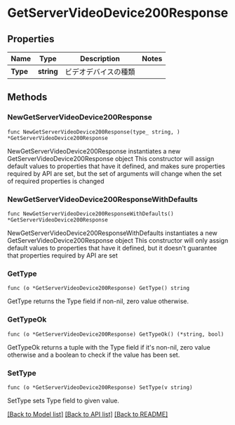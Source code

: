 # GetServerVideoDevice200Response

## Properties

Name | Type | Description | Notes
------------ | ------------- | ------------- | -------------
**Type** | **string** | ビデオデバイスの種類 | 

## Methods

### NewGetServerVideoDevice200Response

`func NewGetServerVideoDevice200Response(type_ string, ) *GetServerVideoDevice200Response`

NewGetServerVideoDevice200Response instantiates a new GetServerVideoDevice200Response object
This constructor will assign default values to properties that have it defined,
and makes sure properties required by API are set, but the set of arguments
will change when the set of required properties is changed

### NewGetServerVideoDevice200ResponseWithDefaults

`func NewGetServerVideoDevice200ResponseWithDefaults() *GetServerVideoDevice200Response`

NewGetServerVideoDevice200ResponseWithDefaults instantiates a new GetServerVideoDevice200Response object
This constructor will only assign default values to properties that have it defined,
but it doesn't guarantee that properties required by API are set

### GetType

`func (o *GetServerVideoDevice200Response) GetType() string`

GetType returns the Type field if non-nil, zero value otherwise.

### GetTypeOk

`func (o *GetServerVideoDevice200Response) GetTypeOk() (*string, bool)`

GetTypeOk returns a tuple with the Type field if it's non-nil, zero value otherwise
and a boolean to check if the value has been set.

### SetType

`func (o *GetServerVideoDevice200Response) SetType(v string)`

SetType sets Type field to given value.



[[Back to Model list]](../README.md#documentation-for-models) [[Back to API list]](../README.md#documentation-for-api-endpoints) [[Back to README]](../README.md)


